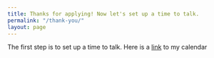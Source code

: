 ```yaml
---
title: Thanks for applying! Now let's set up a time to talk.
permalink: "/thank-you/"
layout: page
---
```


The first step is to set up a time to talk. Here is a [link](https://bookme.name/ownersup) to my calendar

<script src="https://bookme.name/js/booklikeaboss.embed.js?i=337&amp;h=y7Ei0nkpW30h4579bAzAloBwYsxdD8DTs7DARFK9RMUpsxREy9ZCLGm1zF6m" async=""></script>